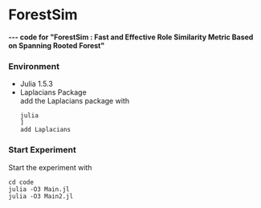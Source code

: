 # ForestSim
**--- code for "ForestSim : Fast and Effective Role Similarity Metric Based on Spanning Rooted Forest"**
### Environment
+ Julia 1.5.3
+ Laplacians Package  
  add the Laplacians package with
  ```shell
  julia
  ]
  add Laplacians
  ```
### Start Experiment
Start the experiment with
```shell
cd code
julia -O3 Main.jl
julia -O3 Main2.jl
```
